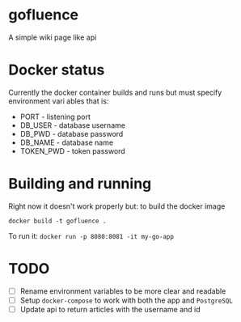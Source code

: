 # gofluence
A simple wiki page like api

# Docker status
Currently the docker container builds and runs but must specify environment vari
ables that is:

* PORT - listening port
* DB_USER - database username
* DB_PWD - database password
* DB_NAME - database name
* TOKEN_PWD - token password

# Building and running
Right now it doesn't work properly but:
to build the docker image

`docker build -t gofluence .`

To run it:
`docker run -p 8080:8081 -it my-go-app`

# TODO
- [ ] Rename environment variables to be more clear and readable
- [ ] Setup `docker-compose` to work with both the app and `PostgreSQL`
- [ ] Update api to return articles with the username and id
